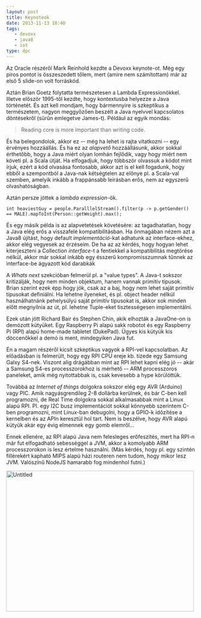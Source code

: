 ```yaml
---
layout: post
title: Keynoteok
date: 2013-11-13 10:40
tags: 
   - devoxx
   - java8
   - iot
type: dpc
---
```


Az Oracle részéről Mark Reinhold kezdte a Devoxx keynote-ot. Még egy piros pontot is összeszedett tőlem, mert (amire nem számítottam) már az első 5 slide-on volt forráskód.

Aztán Brian Goetz folytatta természetesen a Lambda Expressionökkel. Illetve először 1995-től kezdte, hogy kontextusba helyezze a Java történetét. És azt kell mondjam, hogy bármennyire is szkeptikus a természetem, nagyon meggyőzően beszélt a Java nyelvvel kapcsolatos döntésekről (sűrűn emlegetve James-t). Például az egyik mondás: 

> Reading core is more important than writing code.

És ha belegondolok, akkor ez -- még ha lehet is rajta vitatkozni -- egy érvényes hozzáállás. És ha ez az *alapvető* hozzáállásunk, akkor sokkal érthetőbb, hogy a Java miért olyan lomhán fejlődik, vagy hogy miért nem követi pl. a Scala útját. Ha elfogadjuk, hogy többször olvassuk a kódot mint írjuk, ezért a kód olvasása fontosabb, akkor azt is el kell fogadunk, hogy ebből a szempontból a Java-nak kétségtelen az előnye pl. a Scala-val szemben, amelyik inkább a frappánsabb leírásban erős, nem az egyszerű olvashatóságban.

Aztán persze jöttek a *lambda expression*-ök.

```
int heaviestGuy = people.ParalllelStream().filter(p -> p.getGender() == MALE).mapToInt(Person::getWeight).max();
```

És egy másik példa is az alapvetetések követésére: az tagadhatatlan, hogy a Java elég erős a visszafelé kompatibilitásban. Ha önmagában nézem azt a Java8 újítást, hogy default *implementáció*-kat adhatunk az interface-ekhez, akkor elég vegyesek az érzéseim. De ha az az kérdés, hogy hogyan lehet kiterjeszteni a Collection _interface_-t a fentiekkel a kompatibilitás megtörése nélkül, akkor már sokkal inkább egy ésszerű kompromisszumnak tűnnek az interface-be ágyazott kód darabkák
 
A *Whats next* szekcióban felmerül pl. a "value types". A Java-t sokszor kritizálják, hogy nem minden objektum, hanem vannak primitív típusok. Brian szerint ezek épp hogy jók, csak az a baj, hogy nem lehet saját primitív típusokat definiálni. Ha lehetne ilyeneket, és pl. object header nélkül használhatnánk pehelysúlyú saját primitív típusokat is, akkor sok minden előtt megnyílnia az út, pl. lehetne Tuple-eket tisztességesen implementálni. 

Ezek után jött Richard Bair és Stephen Chin, akik elhozták a JavaOne-on is demózott kütyüket. Egy Raspberry Pi alapú sakk robotot és egy Raspberry Pi (RPI) alapú home-made tabletet (DukePad). Ügyes kis kütyük kis döccenőkkel a demó is ment, mindegyiken Java fut.

Én a magam részéről kicsit szkeptikus vagyok a RPI-vel kapcsolatban. Az előadásban is felmerült, hogy egy RPI CPU ereje kb. tizede egy Samsung Galxy S4-nek. Viszont alig drágábban mint az RPI lehet kapni elég jó -- akár a Samsung S4-es processzorokhoz is mérhető -- ARM processzoros paneleket, amik még nyitottabbak is, csak kevesebb a hype körülöttük.

Továbbá az *Internet of things* dolgokra sokszor elég egy AVR (Arduino) vagy PIC. Amik nagyásgrendileg 2-8 dollárba kerülnek, és bár C-ben kell programozni, de Real Time dolgokra sokkal alkalmasabbak mint a Linux alapú RPI. Pl. egy I2C busz implementációt sokkal könnyebb szerintem C-ben programozni, mint Linux-ban debugolni, hogy a GPIO-k időzítése a kernelben és az APIn keresztül hol tart. Nem is beszélve, hogy AVR alapú kütyük akár egy évig elmennek egy gomb elemről...

Ennek ellenére, az RPI alapú Java nem felesleges erőfeszítés, mert ha RPI-n már fut elfogadható sebességgel a JVM, akkor a komolyabb ARM processzorokon is lesz értelme használni. (Más kérdés, hogy pl. egy szintén fillérekért kapható MIPS alapú házi routeren nem tudom, hogy mikor lesz JVM. Valószínű NodeJS hamarabb fog mindenhol futni.)

<a href="http://www.flickr.com/photos/108542198@N03/10835142025/" title="Untitled by dpcconsultingltd, on Flickr"><img src="http://farm3.staticflickr.com/2834/10835142025_ebc4a80a4f.jpg" width="500" height="375" alt="Untitled"></a>
